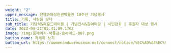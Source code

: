 ```yaml
---
weight: "2"
upper_message: 전쟁과여성인권박물관 10주년 기념행사
title: 기록, 사람을 잇다
sub_title: 기념식&라운드테이블 | 기념전시&참여마당 | 시민강좌 | 후원자 대상 행사
date: 2022-04-21T05:41:09.176Z
image: /img/홈페이지-박물관-슬라이드-007.png
button_name: 자세히 보기
button_url: https://womenandwarmuseum.net/connect/notice/%EC%A0%84%EC%9F%81%EA%B3%BC%EC%97%AC%EC%84%B1%EC%9D%B8%EA%B6%8C%EB%B0%95%EB%AC%BC%EA%B4%80-10%EC%A3%BC%EB%85%84-%EA%B8%B0%EB%85%90%EC%82%AC%EC%97%85/
---
```

